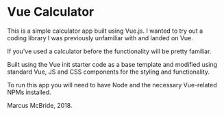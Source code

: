 # Vue Calculator

This is a simple calculator app built using Vue.js.  I wanted to try out a coding library I was previously unfamiliar with and landed on Vue.

If you've used a calculator before the functionality will be pretty familiar.

Built using the Vue init starter code as a base template and modified using standard Vue, JS and CSS components for the styling and functionality.

To run this app you will need to have Node and the necessary Vue-related NPMs installed.  

Marcus McBride, 2018.
